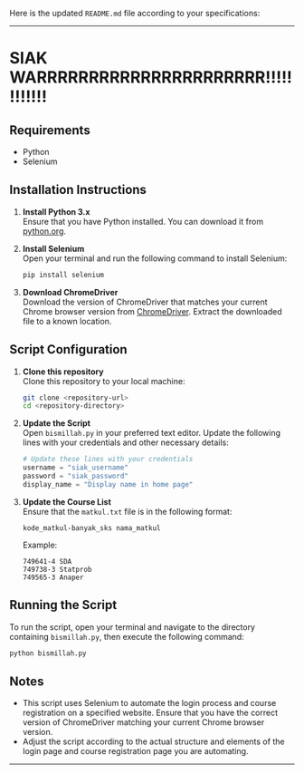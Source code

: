 Here is the updated `README.md` file according to your specifications:

---

# SIAK WARRRRRRRRRRRRRRRRRRRRRR!!!!!!!!!!!!

## Requirements

- Python
- Selenium

## Installation Instructions

1. **Install Python 3.x**  
   Ensure that you have Python installed. You can download it from [python.org](https://www.python.org/downloads/).

2. **Install Selenium**  
   Open your terminal and run the following command to install Selenium:
   ```sh
   pip install selenium
   ```

3. **Download ChromeDriver**  
   Download the version of ChromeDriver that matches your current Chrome browser version from [ChromeDriver](https://sites.google.com/a/chromium.org/chromedriver/downloads). Extract the downloaded file to a known location.

## Script Configuration

1. **Clone this repository**  
   Clone this repository to your local machine:
   ```sh
   git clone <repository-url>
   cd <repository-directory>
   ```

2. **Update the Script**  
   Open `bismillah.py` in your preferred text editor. Update the following lines with your credentials and other necessary details:
   ```python
   # Update these lines with your credentials
   username = "siak_username"
   password = "siak_password"
   display_name = "Display name in home page" 
   ```

3. **Update the Course List**  
   Ensure that the `matkul.txt` file is in the following format:
   ```
   kode_matkul-banyak_sks nama_matkul
   ```
   Example:
   ```
   749641-4 SDA
   749738-3 Statprob
   749565-3 Anaper
   ```

## Running the Script

To run the script, open your terminal and navigate to the directory containing `bismillah.py`, then execute the following command:
```sh
python bismillah.py
```

## Notes

- This script uses Selenium to automate the login process and course registration on a specified website. Ensure that you have the correct version of ChromeDriver matching your current Chrome browser version.
- Adjust the script according to the actual structure and elements of the login page and course registration page you are automating.

---
